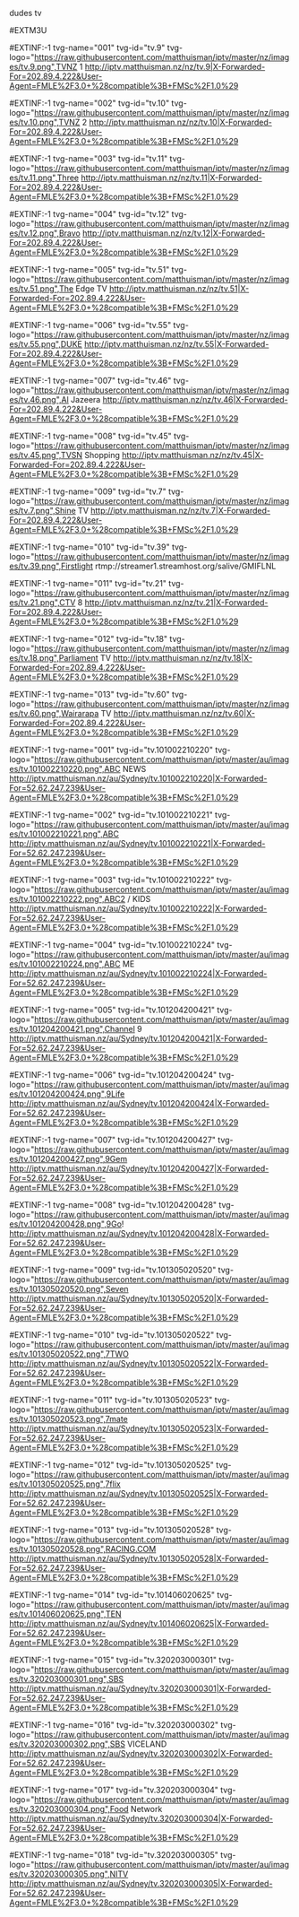 dudes tv

#EXTM3U

#EXTINF:-1 tvg-name="001" tvg-id="tv.9" tvg-logo="https://raw.githubusercontent.com/matthuisman/iptv/master/nz/images/tv.9.png",TVNZ 1
http://iptv.matthuisman.nz/nz/tv.9|X-Forwarded-For=202.89.4.222&User-Agent=FMLE%2F3.0+%28compatible%3B+FMSc%2F1.0%29

#EXTINF:-1 tvg-name="002" tvg-id="tv.10" tvg-logo="https://raw.githubusercontent.com/matthuisman/iptv/master/nz/images/tv.10.png",TVNZ 2
http://iptv.matthuisman.nz/nz/tv.10|X-Forwarded-For=202.89.4.222&User-Agent=FMLE%2F3.0+%28compatible%3B+FMSc%2F1.0%29

#EXTINF:-1 tvg-name="003" tvg-id="tv.11" tvg-logo="https://raw.githubusercontent.com/matthuisman/iptv/master/nz/images/tv.11.png",Three
http://iptv.matthuisman.nz/nz/tv.11|X-Forwarded-For=202.89.4.222&User-Agent=FMLE%2F3.0+%28compatible%3B+FMSc%2F1.0%29

#EXTINF:-1 tvg-name="004" tvg-id="tv.12" tvg-logo="https://raw.githubusercontent.com/matthuisman/iptv/master/nz/images/tv.12.png",Bravo
http://iptv.matthuisman.nz/nz/tv.12|X-Forwarded-For=202.89.4.222&User-Agent=FMLE%2F3.0+%28compatible%3B+FMSc%2F1.0%29

#EXTINF:-1 tvg-name="005" tvg-id="tv.51" tvg-logo="https://raw.githubusercontent.com/matthuisman/iptv/master/nz/images/tv.51.png",The Edge TV
http://iptv.matthuisman.nz/nz/tv.51|X-Forwarded-For=202.89.4.222&User-Agent=FMLE%2F3.0+%28compatible%3B+FMSc%2F1.0%29

#EXTINF:-1 tvg-name="006" tvg-id="tv.55" tvg-logo="https://raw.githubusercontent.com/matthuisman/iptv/master/nz/images/tv.55.png",DUKE
http://iptv.matthuisman.nz/nz/tv.55|X-Forwarded-For=202.89.4.222&User-Agent=FMLE%2F3.0+%28compatible%3B+FMSc%2F1.0%29

#EXTINF:-1 tvg-name="007" tvg-id="tv.46" tvg-logo="https://raw.githubusercontent.com/matthuisman/iptv/master/nz/images/tv.46.png",Al Jazeera
http://iptv.matthuisman.nz/nz/tv.46|X-Forwarded-For=202.89.4.222&User-Agent=FMLE%2F3.0+%28compatible%3B+FMSc%2F1.0%29

#EXTINF:-1 tvg-name="008" tvg-id="tv.45" tvg-logo="https://raw.githubusercontent.com/matthuisman/iptv/master/nz/images/tv.45.png",TVSN Shopping
http://iptv.matthuisman.nz/nz/tv.45|X-Forwarded-For=202.89.4.222&User-Agent=FMLE%2F3.0+%28compatible%3B+FMSc%2F1.0%29

#EXTINF:-1 tvg-name="009" tvg-id="tv.7" tvg-logo="https://raw.githubusercontent.com/matthuisman/iptv/master/nz/images/tv.7.png",Shine TV
http://iptv.matthuisman.nz/nz/tv.7|X-Forwarded-For=202.89.4.222&User-Agent=FMLE%2F3.0+%28compatible%3B+FMSc%2F1.0%29

#EXTINF:-1 tvg-name="010" tvg-id="tv.39" tvg-logo="https://raw.githubusercontent.com/matthuisman/iptv/master/nz/images/tv.39.png",Firstlight
rtmp://streamer1.streamhost.org/salive/GMIFLNL

#EXTINF:-1 tvg-name="011" tvg-id="tv.21" tvg-logo="https://raw.githubusercontent.com/matthuisman/iptv/master/nz/images/tv.21.png",CTV 8
http://iptv.matthuisman.nz/nz/tv.21|X-Forwarded-For=202.89.4.222&User-Agent=FMLE%2F3.0+%28compatible%3B+FMSc%2F1.0%29

#EXTINF:-1 tvg-name="012" tvg-id="tv.18" tvg-logo="https://raw.githubusercontent.com/matthuisman/iptv/master/nz/images/tv.18.png",Parliament TV
http://iptv.matthuisman.nz/nz/tv.18|X-Forwarded-For=202.89.4.222&User-Agent=FMLE%2F3.0+%28compatible%3B+FMSc%2F1.0%29

#EXTINF:-1 tvg-name="013" tvg-id="tv.60" tvg-logo="https://raw.githubusercontent.com/matthuisman/iptv/master/nz/images/tv.60.png",Wairarapa TV
http://iptv.matthuisman.nz/nz/tv.60|X-Forwarded-For=202.89.4.222&User-Agent=FMLE%2F3.0+%28compatible%3B+FMSc%2F1.0%29

#EXTINF:-1 tvg-name="001" tvg-id="tv.101002210220" tvg-logo="https://raw.githubusercontent.com/matthuisman/iptv/master/au/images/tv.101002210220.png",ABC NEWS
http://iptv.matthuisman.nz/au/Sydney/tv.101002210220|X-Forwarded-For=52.62.247.239&User-Agent=FMLE%2F3.0+%28compatible%3B+FMSc%2F1.0%29

#EXTINF:-1 tvg-name="002" tvg-id="tv.101002210221" tvg-logo="https://raw.githubusercontent.com/matthuisman/iptv/master/au/images/tv.101002210221.png",ABC
http://iptv.matthuisman.nz/au/Sydney/tv.101002210221|X-Forwarded-For=52.62.247.239&User-Agent=FMLE%2F3.0+%28compatible%3B+FMSc%2F1.0%29

#EXTINF:-1 tvg-name="003" tvg-id="tv.101002210222" tvg-logo="https://raw.githubusercontent.com/matthuisman/iptv/master/au/images/tv.101002210222.png",ABC2 / KIDS
http://iptv.matthuisman.nz/au/Sydney/tv.101002210222|X-Forwarded-For=52.62.247.239&User-Agent=FMLE%2F3.0+%28compatible%3B+FMSc%2F1.0%29

#EXTINF:-1 tvg-name="004" tvg-id="tv.101002210224" tvg-logo="https://raw.githubusercontent.com/matthuisman/iptv/master/au/images/tv.101002210224.png",ABC ME
http://iptv.matthuisman.nz/au/Sydney/tv.101002210224|X-Forwarded-For=52.62.247.239&User-Agent=FMLE%2F3.0+%28compatible%3B+FMSc%2F1.0%29

#EXTINF:-1 tvg-name="005" tvg-id="tv.101204200421" tvg-logo="https://raw.githubusercontent.com/matthuisman/iptv/master/au/images/tv.101204200421.png",Channel 9
http://iptv.matthuisman.nz/au/Sydney/tv.101204200421|X-Forwarded-For=52.62.247.239&User-Agent=FMLE%2F3.0+%28compatible%3B+FMSc%2F1.0%29

#EXTINF:-1 tvg-name="006" tvg-id="tv.101204200424" tvg-logo="https://raw.githubusercontent.com/matthuisman/iptv/master/au/images/tv.101204200424.png",9Life
http://iptv.matthuisman.nz/au/Sydney/tv.101204200424|X-Forwarded-For=52.62.247.239&User-Agent=FMLE%2F3.0+%28compatible%3B+FMSc%2F1.0%29

#EXTINF:-1 tvg-name="007" tvg-id="tv.101204200427" tvg-logo="https://raw.githubusercontent.com/matthuisman/iptv/master/au/images/tv.101204200427.png",9Gem
http://iptv.matthuisman.nz/au/Sydney/tv.101204200427|X-Forwarded-For=52.62.247.239&User-Agent=FMLE%2F3.0+%28compatible%3B+FMSc%2F1.0%29

#EXTINF:-1 tvg-name="008" tvg-id="tv.101204200428" tvg-logo="https://raw.githubusercontent.com/matthuisman/iptv/master/au/images/tv.101204200428.png",9Go!
http://iptv.matthuisman.nz/au/Sydney/tv.101204200428|X-Forwarded-For=52.62.247.239&User-Agent=FMLE%2F3.0+%28compatible%3B+FMSc%2F1.0%29

#EXTINF:-1 tvg-name="009" tvg-id="tv.101305020520" tvg-logo="https://raw.githubusercontent.com/matthuisman/iptv/master/au/images/tv.101305020520.png",Seven
http://iptv.matthuisman.nz/au/Sydney/tv.101305020520|X-Forwarded-For=52.62.247.239&User-Agent=FMLE%2F3.0+%28compatible%3B+FMSc%2F1.0%29

#EXTINF:-1 tvg-name="010" tvg-id="tv.101305020522" tvg-logo="https://raw.githubusercontent.com/matthuisman/iptv/master/au/images/tv.101305020522.png",7TWO
http://iptv.matthuisman.nz/au/Sydney/tv.101305020522|X-Forwarded-For=52.62.247.239&User-Agent=FMLE%2F3.0+%28compatible%3B+FMSc%2F1.0%29

#EXTINF:-1 tvg-name="011" tvg-id="tv.101305020523" tvg-logo="https://raw.githubusercontent.com/matthuisman/iptv/master/au/images/tv.101305020523.png",7mate
http://iptv.matthuisman.nz/au/Sydney/tv.101305020523|X-Forwarded-For=52.62.247.239&User-Agent=FMLE%2F3.0+%28compatible%3B+FMSc%2F1.0%29

#EXTINF:-1 tvg-name="012" tvg-id="tv.101305020525" tvg-logo="https://raw.githubusercontent.com/matthuisman/iptv/master/au/images/tv.101305020525.png",7flix
http://iptv.matthuisman.nz/au/Sydney/tv.101305020525|X-Forwarded-For=52.62.247.239&User-Agent=FMLE%2F3.0+%28compatible%3B+FMSc%2F1.0%29

#EXTINF:-1 tvg-name="013" tvg-id="tv.101305020528" tvg-logo="https://raw.githubusercontent.com/matthuisman/iptv/master/au/images/tv.101305020528.png",RACING.COM
http://iptv.matthuisman.nz/au/Sydney/tv.101305020528|X-Forwarded-For=52.62.247.239&User-Agent=FMLE%2F3.0+%28compatible%3B+FMSc%2F1.0%29

#EXTINF:-1 tvg-name="014" tvg-id="tv.101406020625" tvg-logo="https://raw.githubusercontent.com/matthuisman/iptv/master/au/images/tv.101406020625.png",TEN
http://iptv.matthuisman.nz/au/Sydney/tv.101406020625|X-Forwarded-For=52.62.247.239&User-Agent=FMLE%2F3.0+%28compatible%3B+FMSc%2F1.0%29

#EXTINF:-1 tvg-name="015" tvg-id="tv.320203000301" tvg-logo="https://raw.githubusercontent.com/matthuisman/iptv/master/au/images/tv.320203000301.png",SBS
http://iptv.matthuisman.nz/au/Sydney/tv.320203000301|X-Forwarded-For=52.62.247.239&User-Agent=FMLE%2F3.0+%28compatible%3B+FMSc%2F1.0%29

#EXTINF:-1 tvg-name="016" tvg-id="tv.320203000302" tvg-logo="https://raw.githubusercontent.com/matthuisman/iptv/master/au/images/tv.320203000302.png",SBS VICELAND
http://iptv.matthuisman.nz/au/Sydney/tv.320203000302|X-Forwarded-For=52.62.247.239&User-Agent=FMLE%2F3.0+%28compatible%3B+FMSc%2F1.0%29

#EXTINF:-1 tvg-name="017" tvg-id="tv.320203000304" tvg-logo="https://raw.githubusercontent.com/matthuisman/iptv/master/au/images/tv.320203000304.png",Food Network
http://iptv.matthuisman.nz/au/Sydney/tv.320203000304|X-Forwarded-For=52.62.247.239&User-Agent=FMLE%2F3.0+%28compatible%3B+FMSc%2F1.0%29

#EXTINF:-1 tvg-name="018" tvg-id="tv.320203000305" tvg-logo="https://raw.githubusercontent.com/matthuisman/iptv/master/au/images/tv.320203000305.png",NITV
http://iptv.matthuisman.nz/au/Sydney/tv.320203000305|X-Forwarded-For=52.62.247.239&User-Agent=FMLE%2F3.0+%28compatible%3B+FMSc%2F1.0%29
